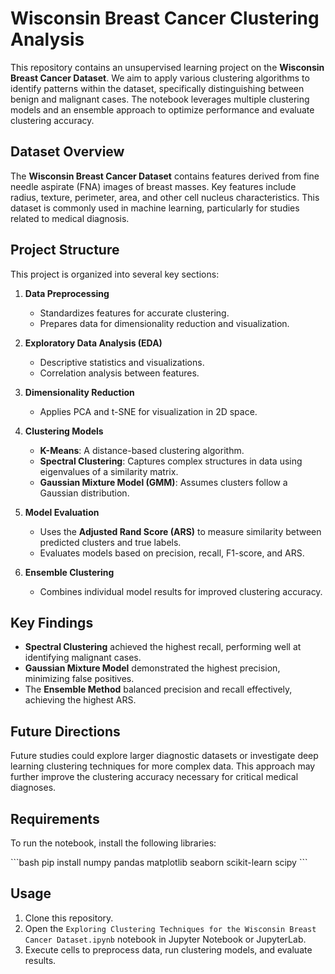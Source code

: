 # Wisconsin Breast Cancer Clustering Analysis

This repository contains an unsupervised learning project on the **Wisconsin Breast Cancer Dataset**. We aim to apply various clustering algorithms to identify patterns within the dataset, specifically distinguishing between benign and malignant cases. The notebook leverages multiple clustering models and an ensemble approach to optimize performance and evaluate clustering accuracy.

## Dataset Overview

The **Wisconsin Breast Cancer Dataset** contains features derived from fine needle aspirate (FNA) images of breast masses. Key features include radius, texture, perimeter, area, and other cell nucleus characteristics. This dataset is commonly used in machine learning, particularly for studies related to medical diagnosis.

## Project Structure

This project is organized into several key sections:

1. **Data Preprocessing**  
   - Standardizes features for accurate clustering.
   - Prepares data for dimensionality reduction and visualization.

2. **Exploratory Data Analysis (EDA)**  
   - Descriptive statistics and visualizations.
   - Correlation analysis between features.

3. **Dimensionality Reduction**  
   - Applies PCA and t-SNE for visualization in 2D space.

4. **Clustering Models**  
   - **K-Means**: A distance-based clustering algorithm.
   - **Spectral Clustering**: Captures complex structures in data using eigenvalues of a similarity matrix.
   - **Gaussian Mixture Model (GMM)**: Assumes clusters follow a Gaussian distribution.

5. **Model Evaluation**  
   - Uses the **Adjusted Rand Score (ARS)** to measure similarity between predicted clusters and true labels.
   - Evaluates models based on precision, recall, F1-score, and ARS.

6. **Ensemble Clustering**  
   - Combines individual model results for improved clustering accuracy.

## Key Findings

- **Spectral Clustering** achieved the highest recall, performing well at identifying malignant cases.
- **Gaussian Mixture Model** demonstrated the highest precision, minimizing false positives.
- The **Ensemble Method** balanced precision and recall effectively, achieving the highest ARS.

## Future Directions

Future studies could explore larger diagnostic datasets or investigate deep learning clustering techniques for more complex data. This approach may further improve the clustering accuracy necessary for critical medical diagnoses.

## Requirements

To run the notebook, install the following libraries:

\`\`\`bash
pip install numpy pandas matplotlib seaborn scikit-learn scipy
\`\`\`

## Usage

1. Clone this repository.
2. Open the `Exploring Clustering Techniques for the Wisconsin Breast Cancer Dataset.ipynb` notebook in Jupyter Notebook or JupyterLab.
3. Execute cells to preprocess data, run clustering models, and evaluate results.

